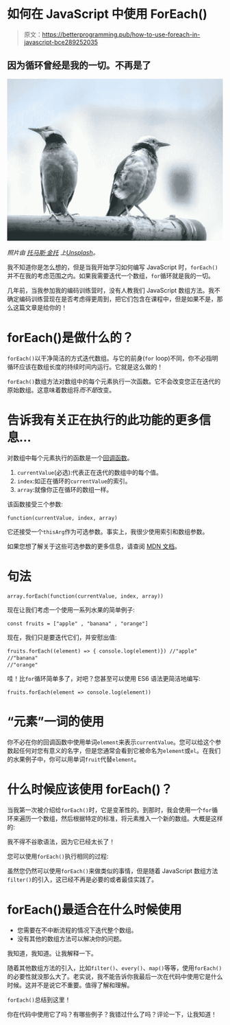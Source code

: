 # 如何在 JavaScript 中使用 ForEach()

> 原文：<https://betterprogramming.pub/how-to-use-foreach-in-javascript-bce289252035>

## 因为循环曾经是我的一切。不再是了

![](img/ced734b8e5b319ec2b026048ceb687f1.png)

*照片由* [*托马斯·金托*](https://unsplash.com/@thomaskinto?utm_source=unsplash&utm_medium=referral&utm_content=creditCopyText) *上*[*Unsplash*](https://unsplash.com/s/photos/for-each?utm_source=unsplash&utm_medium=referral&utm_content=creditCopyText)*。*

我不知道你是怎么想的，但是当我开始学习如何编写 JavaScript 时，`forEach()`并不在我的考虑范围之内。如果我需要迭代一个数组，`for`循环就是我的一切。

几年前，当我参加我的编码训练营时，没有人教我们 JavaScript 数组方法。我不确定编码训练营现在是否考虑得更周到，把它们包含在课程中，但是如果不是，那么这篇文章是给你的！

# forEach()是做什么的？

`forEach()`以干净简洁的方式迭代数组。与它的前身(`for` loop)不同，你不必指明循环应该在数组长度的持续时间内运行。它就是这么做的！

`forEach()`数组方法对数组中的每个元素执行一次函数。它不会改变您正在迭代的原始数组。这意味着数组将*而不是*改变。

# 告诉我有关正在执行的此功能的更多信息…

对数组中每个元素执行的函数是一个[回调函数](https://www.freecodecamp.org/news/javascript-callback-functions-what-are-callbacks-in-js-and-how-to-use-them/)。

1.  `currentValue`(必选):代表正在迭代的数组中的每个值。
2.  `index`:如正在循环的`currentValue`的索引。
3.  `array`:就像你正在循环的数组一样。

该函数接受三个参数:

```
function(currentValue, index, array)
```

它还接受一个`thisArg`作为可选参数。事实上，我很少使用索引和数组参数。

如果您想了解关于这些可选参数的更多信息，请查阅 [MDN 文档](https://developer.mozilla.org/en-US/docs/Web/JavaScript/Reference/Global_Objects/Array/forEach)。

# 句法

```
array.forEach(function(currentValue, index, array))
```

现在让我们考虑一个使用一系列水果的简单例子:

```
const fruits = ["apple" , "banana" , "orange"]
```

现在，我们只是要迭代它们，并安慰出值:

```
fruits.forEach((element) => { console.log(element)}) //"apple" 
//"banana" 
//"orange"
```

哇！比`for`循环简单多了，对吧？您甚至可以使用 ES6 语法更简洁地编写:

```
fruits.forEach(element => console.log(element))
```

# “元素”一词的使用

你不必在你的回调函数中使用单词`element`来表示`currentValue`。您可以给这个参数起任何对您有意义的名字，但是您通常会看到它被命名为`element`或`el`。在我们的水果例子中，你可以用单词`fruit`代替`element`。

# 什么时候应该使用 forEach()？

当我第一次被介绍给`forEach()`时，它是变革性的。到那时，我会使用一个`for`循环来遍历一个数组，然后根据特定的标准，将元素推入一个新的数组。大概是这样的:

我不得不谷歌语法，因为它已经太长了！

您可以使用`forEach()`执行相同的过程:

虽然您仍然可以使用`forEach()`来做类似的事情，但是随着 JavaScript 数组方法`filter()`的引入，这已经不再是必要的或者最佳实践了。

# forEach()最适合在什么时候使用

*   您需要在不中断流程的情况下迭代整个数组。
*   没有其他的数组方法可以解决你的问题。

我知道，我知道。让我解释一下。

随着其他数组方法的引入，比如`filter()`、`every()`、`map()`等等，使用`forEach()`的必要性就没那么大了。老实说，我不能告诉你我最后一次在代码中使用它是什么时候。这并不是说它不重要。值得了解和理解。

`forEach()`总结到这里！

你在代码中使用它了吗？有哪些例子？我错过什么了吗？评论一下，让我知道！